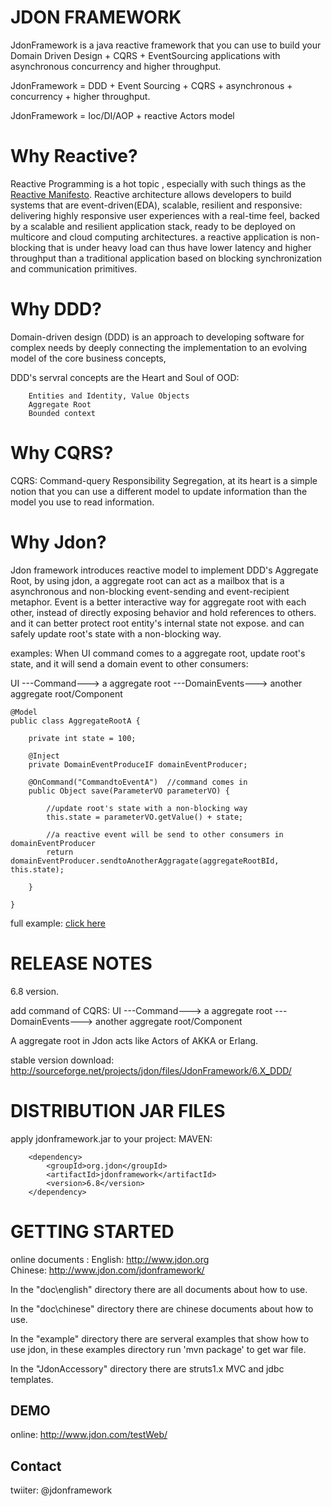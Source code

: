 JDON FRAMEWORK
===================================  
JdonFramework is a java reactive framework that you can use to build your Domain Driven Design + CQRS + EventSourcing  applications with asynchronous concurrency and higher throughput.

JdonFramework = DDD + Event Sourcing + CQRS + asynchronous + concurrency + higher throughput.

JdonFramework = Ioc/DI/AOP + reactive Actors model


Why Reactive?
===================================  

Reactive Programming is a hot topic , especially with such things as the [Reactive Manifesto](http://www.reactivemanifesto.org/). 
Reactive architecture allows developers to build systems that are event-driven(EDA), scalable, resilient and responsive: delivering highly responsive user experiences with a real-time feel, backed by a scalable and resilient application stack, ready to be deployed on multicore and cloud computing architectures.
a reactive application is non-blocking that is under heavy load can thus have lower latency and higher throughput than a traditional application based on blocking synchronization and communication primitives.

Why DDD?
===================================  
Domain-driven design (DDD) is an approach to developing software for complex needs by deeply connecting the implementation to an evolving model of the core business concepts,

DDD's servral concepts are the Heart and Soul of OOD:  

		Entities and Identity, Value Objects 
		Aggregate Root
		Bounded context
		
Why CQRS?
===================================  
CQRS: Command-query Responsibility Segregation, at its heart is a simple notion that you can use a different model to update information than the model you use to read information.

Why Jdon?
===================================  
Jdon framework introduces reactive model to implement DDD's Aggregate Root, 
by using jdon, a aggregate root can act as a mailbox that is a asynchronous and non-blocking event-sending and event-recipient metaphor.
Event is a better interactive way for aggregate root with each other, instead of directly exposing behavior and hold references to others. 
and it can better protect root entity's internal state not expose. and can safely update root's state with a non-blocking way.

examples:
When UI command comes to a aggregate root, update root's state, and it will send a domain event to other consumers:

UI ---Command---> a aggregate root ---DomainEvents---> another aggregate root/Component

	@Model
	public class AggregateRootA {

		private int state = 100;
	
		@Inject
		private DomainEventProduceIF domainEventProducer;
	
		@OnCommand("CommandtoEventA")  //command comes in
		public Object save(ParameterVO parameterVO) {
		
			//update root's state with a non-blocking way
			this.state = parameterVO.getValue() + state;
		
			//a reactive event will be send to other consumers in domainEventProducer
			return domainEventProducer.sendtoAnotherAggragate(aggregateRootBId, this.state);

		}
		
	}

full example: [click here](https://github.com/banq/jdonframework/blob/master/src/test/java/com/jdon/sample/test/cqrs/a/AggregateRootA.java)

RELEASE NOTES
===================================  

6.8 version.  

add command of CQRS:
UI ---Command---> a aggregate root ---DomainEvents---> another aggregate root/Component

A aggregate root in Jdon acts like Actors of AKKA or Erlang.

stable version download: 
http://sourceforge.net/projects/jdon/files/JdonFramework/6.X_DDD/


DISTRIBUTION JAR FILES
===================================  

apply jdonframework.jar to your project:
  MAVEN:  
  
		<dependency>
			<groupId>org.jdon</groupId>
			<artifactId>jdonframework</artifactId>
			<version>6.8</version>
		</dependency>            


GETTING STARTED
===================================  
online documents :
	English: http://www.jdon.org         
	Chinese: http://www.jdon.com/jdonframework/

  
In the "doc\english" directory there are all documents about how to use.

In the "doc\chinese" directory there are chinese documents about how to use.

In the "example" directory there are serveral examples that show how to use jdon, in these examples directory run 'mvn package' to get war file.

In the "JdonAccessory" directory there are struts1.x MVC and jdbc templates.

DEMO
------------------
online: http://www.jdon.com/testWeb/


Contact
------------------
twiiter: @jdonframework 
 